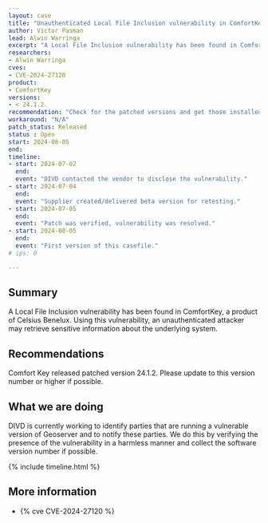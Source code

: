 ```yaml
---
layout: case
title: "Unauthenticated Local File Inclusion vulnerability in ComfortKey"
author: Victor Pasman
lead: Alwin Warringa
excerpt: "A Local File Inclusion vulnerability has been found in ComfortKey, a product of Celsius Benelux. Using this vulnerability, an unauthenticated attacker may retrieve sensitive information about the underlying system."
researchers:
- Alwin Warringa
cves:
- CVE-2024-27120
product:
- ComfortKey
versions:
- < 24.1.2. 
recommendation: "Check for the patched versions and get those installed"
workaround: "N/A"
patch_status: Released
status : Open
start: 2024-08-05
end:
timeline:
- start: 2024-07-02
  end:
  event: "DIVD contacted the vendor to disclose the vulnerability."
- start: 2024-07-04
  end:
  event: "Supplier created/delivered beta version for retesting."
- start: 2024-07-05
  end:
  event: "Patch was verified, vulnerability was resolved."
- start: 2024-08-05
  end:
  event: "First version of this casefile."
# ips: 0

---
```


## Summary
A Local File Inclusion vulnerability has been found in ComfortKey, a product of Celsius Benelux. Using this vulnerability, an unauthenticated attacker may retrieve sensitive information about the underlying system.

## Recommendations
Comfort Key released patched version 24.1.2. Please update to this version number or higher if possible.


## What we are doing
DIVD is currently working to identify parties that are running a vulnerable version of Geoserver and to notify these parties. We do this by verifying the presence of the vulnerability in a harmless manner and collect the software version number if possible.

{% include timeline.html %}

## More information
* {% cve CVE-2024-27120 %}

